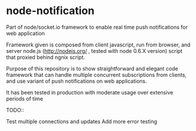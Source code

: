 node-notification
=================

Part of node/socket.io framework to enable real time push notifications for web application

Framework given is composed from client javascript, run from browser, and server node.js (http://nodejs.org/ , tested with node 0.6.X version)
script that proxied behind ngnix script.

Purpose of this repository is to show straightforward and elegant code framework that can handle multiple concurrent subscriptions from clients, and 
use variant of push notifications on web applications.

It has been tested in production with moderate usage over extensive periods of time

TODO::

Test multiple connections and updates 
Add more error testing